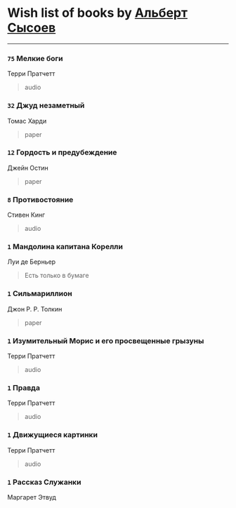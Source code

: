 # Wish list of books by [Альберт Сысоев](http://vk.com/id47446642)
---

### `75` Мелкие боги
Терри Пратчетт
> audio

### `32` Джуд незаметный
Томас Харди
> paper

### `12` Гордость и предубеждение
Джейн Остин
> paper

### `8` Противостояние
Стивен Кинг
> audio

### `1` Мандолина капитана Корелли
Луи де Берньер
> Есть только в бумаге

### `1` Сильмариллион
Джон Р. Р. Толкин
> paper

### `1` Изумительный Морис и его просвещенные грызуны
Терри Пратчетт
> audio

### `1` Правда
Терри Пратчетт
> audio

### `1` Движущиеся картинки
Терри Пратчетт
> audio

### `1` Рассказ Служанки
Маргарет Этвуд

